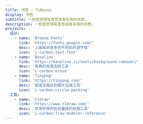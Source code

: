 ```yaml
---
title: 书签 - FuBaooo
display: 书签
subtitle: 一些我觉得有意思或者有用的东西.
description: 一些我觉得有意思或者有用的东西.
projects:
  设计:
    - name: 'Browse Fonts'
      link: 'https://fonts.google.com/'
      desc: '上面有非常多的不同的开源字体'
      icon: 'i-carbon:text-font'
    - name: 'Baseline'
      link: 'https://baseline.is/tools/background-remover/'
      desc: '免费的背景去除工具'
      icon: 'i-carbon:erase'
    - name: 'Tinypng'
      link: 'https://tinypng.com/'
      desc: '超高压缩比的图片压缩工具'
      icon: 'i-carbon:circle-packing'
  工具:
    - name: 'tldraw'
      link: 'https://www.tldraw.com/'
      desc: '非常好用的在轻量级的绘图工具'
      icon: 'i-carbon:flow-modeler-reference'
---
```


<list-projects :projects="frontmatter.projects"></list-projects>
